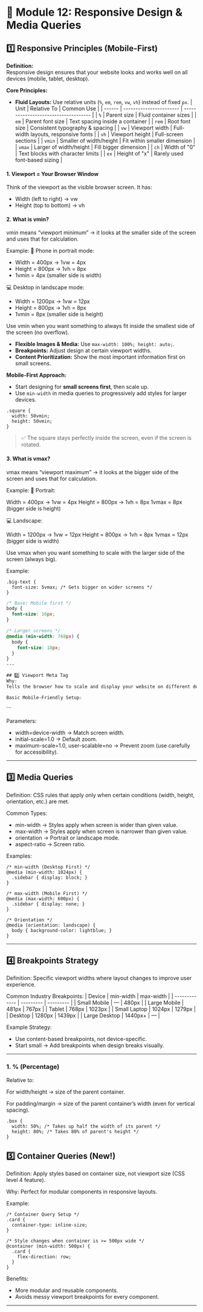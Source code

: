 # 🧪 Module 12: Responsive Design & Media Queries

## 1️⃣ Responsive Principles (Mobile-First)

**Definition:**  
Responsive design ensures that your website looks and works well on all devices (mobile, tablet, desktop).

**Core Principles:**

- **Fluid Layouts:** Use relative units (`%`, `em`, `rem`, `vw`, `vh`) instead of fixed `px`.
  | Unit | Relative To | Common Use |
  | ------ | ----------------------- | ------------------------------------ |
  | `%` | Parent size | Fluid container sizes |
  | `em` | Parent font size | Text spacing inside a container |
  | `rem` | Root font size | Consistent typography & spacing |
  | `vw` | Viewport width | Full-width layouts, responsive fonts |
  | `vh` | Viewport height | Full-screen sections |
  | `vmin` | Smaller of width/height | Fit within smaller dimension |
  | `vmax` | Larger of width/height | Fill bigger dimension |
  | `ch` | Width of "0" | Text blocks with character limits |
  | `ex` | Height of "x" | Rarely used font-based sizing |

#### 1. Viewport = Your Browser Window

Think of the viewport as the visible browser screen.
It has:

- Width (left to right) → vw
- Height (top to bottom) → vh

#### 2. What is vmin?

vmin means “viewport minimum” → it looks at the smaller side of the screen and uses that for calculation.

Example:
📱 Phone in portrait mode:

- Width = 400px → 1vw = 4px
- Height = 800px → 1vh = 8px
- 1vmin = 4px (smaller side is width)

💻 Desktop in landscape mode:

- Width = 1200px → 1vw = 12px
- Height = 800px → 1vh = 8px
- 1vmin = 8px (smaller side is height)

Use vmin when you want something to always fit inside the smallest side of the screen (no overflow).

- **Flexible Images & Media:** Use `max-width: 100%; height: auto;`.
- **Breakpoints:** Adjust design at certain viewport widths.
- **Content Prioritization:** Show the most important information first on small screens.

**Mobile-First Approach:**

- Start designing for **small screens first**, then scale up.
- Use `min-width` in media queries to progressively add styles for larger devices.

```
.square {
  width: 50vmin;
  height: 50vmin;
}
```

> ✅ The square stays perfectly inside the screen, even if the screen is rotated.

#### 3. What is vmax?

vmax means “viewport maximum” → it looks at the bigger side of the screen and uses that for calculation.

Example:
📱 Portrait:

Width = 400px → 1vw = 4px
Height = 800px → 1vh = 8px
1vmax = 8px (bigger side is height)

💻 Landscape:

Width = 1200px → 1vw = 12px
Height = 800px → 1vh = 8px
1vmax = 12px (bigger side is width)

Use vmax when you want something to scale with the larger side of the screen (always big).

Example:

```
.big-text {
  font-size: 5vmax; /* Gets bigger on wider screens */
}

```

```css
/* Base: Mobile first */
body {
  font-size: 16px;
}

/* Larger screens */
@media (min-width: 768px) {
  body {
    font-size: 18px;
  }
}
---

## 2️⃣ Viewport Meta Tag
Why:
Tells the browser how to scale and display your website on different devices.

Basic Mobile-Friendly Setup:

```

<meta name="viewport" content="width=device-width, initial-scale=1.0">
```

Parameters:

- width=device-width → Match screen width.
- initial-scale=1.0 → Default zoom.
- maximum-scale=1.0, user-scalable=no → Prevent zoom (use carefully for accessibility).

---

## 3️⃣ Media Queries

Definition:
CSS rules that apply only when certain conditions (width, height, orientation, etc.) are met.

Common Types:

- min-width → Styles apply when screen is wider than given value.
- max-width → Styles apply when screen is narrower than given value.
- orientation → Portrait or landscape mode.
- aspect-ratio → Screen ratio.

Examples:

```
/* min-width (Desktop First) */
@media (min-width: 1024px) {
  .sidebar { display: block; }
}

/* max-width (Mobile First) */
@media (max-width: 600px) {
  .sidebar { display: none; }
}

/* Orientation */
@media (orientation: landscape) {
  body { background-color: lightblue; }
}
```

---

## 4️⃣ Breakpoints Strategy

Definition:
Specific viewport widths where layout changes to improve user experience.

Common Industry Breakpoints:
| Device | min-width | max-width |
| ------------- | --------- | --------- |
| Small Mobile | — | 480px |
| Large Mobile | 481px | 767px |
| Tablet | 768px | 1023px |
| Small Laptop | 1024px | 1279px |
| Desktop | 1280px | 1439px |
| Large Desktop | 1440px+ | — |

Example Strategy:

- Use content-based breakpoints, not device-specific.
- Start small → Add breakpoints when design breaks visually.

---

### 1. % (Percentage)

Relative to:

For width/height → size of the parent container.

For padding/margin → size of the parent container’s width (even for vertical spacing).

```
.box {
  width: 50%; /* Takes up half the width of its parent */
  height: 80%; /* Takes 80% of parent's height */
}
```

## 5️⃣ Container Queries (New!)

Definition:
Apply styles based on container size, not viewport size (CSS level 4 feature).

Why:
Perfect for modular components in responsive layouts.

Example:

```
/* Container Query Setup */
.card {
  container-type: inline-size;
}

/* Style changes when container is >= 500px wide */
@container (min-width: 500px) {
  .card {
    flex-direction: row;
  }
}
```

Benefits:

- More modular and reusable components.
- Avoids messy viewport breakpoints for every component.

---
